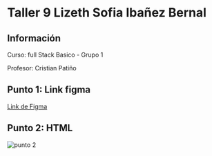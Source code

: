<h1>Taller 9 Lizeth Sofia Ibañez Bernal</h1>

<h2> Información</h2>

<p>Curso: full Stack Basico - Grupo 1</p>
<p>Profesor: Cristian Patiño</p>

<h2> Punto 1: Link figma</h2>

<a href="https://www.figma.com/file l5sXdON9YQOAAlJCBN2HlP/Sofia-Ib%C3%A1%C3%B1ez---Figma-excercise?type=design&node-id=5%3A194&mode=design&t=c1dOFxlBx0l9Wljb-1" target="_blank">Link de Figma</a>

<h2> Punto 2: HTML</h2>
<img scr="./public/imagenes/punto 2.png" alt=" punto 2">